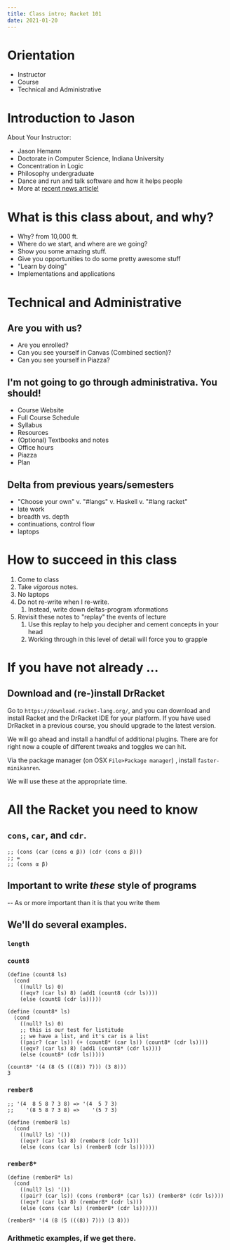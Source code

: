 ```yaml
---
title: Class intro; Racket 101
date: 2021-01-20
---
```


# Orientation
  
  - Instructor
  - Course 
  - Technical and Administrative 

# Introduction to Jason

  About Your Instructor: 
   - Jason Hemann
   - Doctorate in Computer Science, Indiana University
   - Concentration in Logic
   - Philosophy undergraduate
   - Dance and run and talk software and how it helps people
   - More at [recent news article!](https://twitter.com/KhouryCollege/status/1351680876254539776)

# What is this class about, and why? 

   - Why? from 10,000 ft. 
   - Where do we start, and where are we going? 
   - Show you some amazing stuff.
   - Give you opportunities to do some pretty awesome stuff
   - "Learn by doing"
   - Implementations and applications

# Technical and Administrative 

## Are you with us? 
   - Are you enrolled? 
   - Can you see yourself in Canvas (Combined section)?
   - Can you see yourself in Piazza? 

## I'm not going to go through administrativa. You should! 

  - Course Website
   - Full Course Schedule
   - Syllabus
   - Resources
   - (Optional) Textbooks and notes
   - Office hours 
  - Piazza 
  - Plan
   
## Delta from previous years/semesters
   - "Choose your own" v. "#langs" v. Haskell v. "#lang racket"
   - late work
   - breadth vs. depth 
   - continuations, control flow
   - laptops

# How to succeed in this class

 1. Come to class
 1. Take _vigorous_ notes. 
 1. No laptops
 1. Do not re-write when I re-write. 
    1. Instead, write down deltas-program xformations
 1. Revisit these notes to "replay" the events of lecture
    1. Use this replay to help you decipher and cement concepts in your head
	1. Working through in this level of detail will force you to grapple

# If you have not already ...

## Download and (re-)install DrRacket

Go to `https://download.racket-lang.org/`, and you can download and
install Racket and the DrRacket IDE for your platform. If you have
used DrRacket in a previous course, you should upgrade to the latest
version.

We will go ahead and install a handful of additional plugins. There
are for right now a couple of different tweaks and toggles we can hit.

Via the package manager (on OSX `File>Package manager`) , install
`faster-minikanren`.

We will use these at the appropriate time. 


# All the Racket you need to know

## `cons`, `car`, and `cdr`.

```racket
;; (cons (car (cons α β)) (cdr (cons α β)))
;; =
;; (cons α β)
```

## Important to write *these* style of programs

 -- As or more important than it is that you write them

## We'll do several examples.

### `length`


### `count8`

```racket
(define (count8 ls)
  (cond
    ((null? ls) 0)
    ((eqv? (car ls) 8) (add1 (count8 (cdr ls))))
    (else (count8 (cdr ls)))))
```

```racket
(define (count8* ls)
  (cond
    ((null? ls) 0)
    ;; this is our test for listitude 
    ;; we have a list, and it's car is a list
    ((pair? (car ls)) (+ (count8* (car ls)) (count8* (cdr ls))))
    ((eqv? (car ls) 8) (add1 (count8* (cdr ls))))
    (else (count8* (cdr ls)))))
```

```racket
(count8* '(4 (8 (5 (((8)) 7))) (3 8)))
3
```

### `rember8` 

```racket
;; '(4  8 5 8 7 3 8) => '(4  5 7 3) 
;;    '(8 5 8 7 3 8) =>    '(5 7 3)

(define (rember8 ls)
  (cond
    ((null? ls) '())
    ((eqv? (car ls) 8) (rember8 (cdr ls)))
    (else (cons (car ls) (rember8 (cdr ls))))))
```

### `rember8*`

```racket
(define (rember8* ls)
  (cond
    ((null? ls) '())
    ((pair? (car ls)) (cons (rember8* (car ls)) (rember8* (cdr ls))))
    ((eqv? (car ls) 8) (rember8* (cdr ls)))
    (else (cons (car ls) (rember8* (cdr ls))))))

(rember8* '(4 (8 (5 (((8)) 7))) (3 8)))
```
	
### Arithmetic examples, if we get there. 
